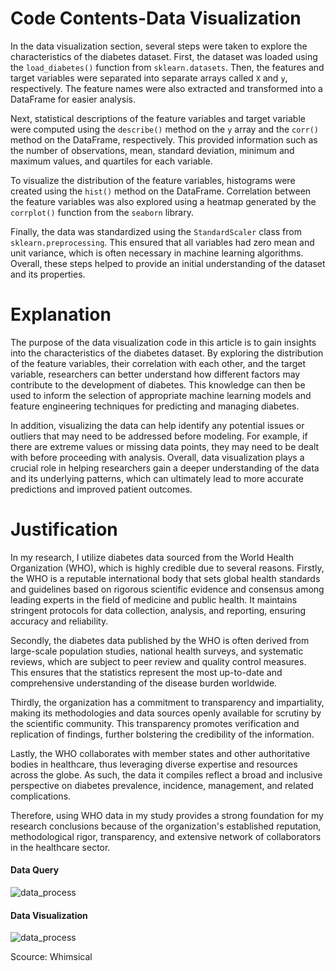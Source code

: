 # Code Contents-Data Visualization
In the data visualization section, several steps were taken to explore the characteristics of the diabetes dataset. First, the dataset was loaded using the `load_diabetes()` function from `sklearn.datasets`. Then, the features and target variables were separated into separate arrays called `X` and `y`, respectively. The feature names were also extracted and transformed into a DataFrame for easier analysis.

Next, statistical descriptions of the feature variables and target variable were computed using the `describe()` method on the `y` array and the `corr()` method on the DataFrame, respectively. This provided information such as the number of observations, mean, standard deviation, minimum and maximum values, and quartiles for each variable.

To visualize the distribution of the feature variables, histograms were created using the `hist()` method on the DataFrame. Correlation between the feature variables was also explored using a heatmap generated by the `corrplot()` function from the `seaborn` library.

Finally, the data was standardized using the `StandardScaler` class from `sklearn.preprocessing`. This ensured that all variables had zero mean and unit variance, which is often necessary in machine learning algorithms. Overall, these steps helped to provide an initial understanding of the dataset and its properties.

# Explanation
The purpose of the data visualization code in this article is to gain insights into the characteristics of the diabetes dataset. By exploring the distribution of the feature variables, their correlation with each other, and the target variable, researchers can better understand how different factors may contribute to the development of diabetes. This knowledge can then be used to inform the selection of appropriate machine learning models and feature engineering techniques for predicting and managing diabetes.

In addition, visualizing the data can help identify any potential issues or outliers that may need to be addressed before modeling. For example, if there are extreme values or missing data points, they may need to be dealt with before proceeding with analysis. Overall, data visualization plays a crucial role in helping researchers gain a deeper understanding of the data and its underlying patterns, which can ultimately lead to more accurate predictions and improved patient outcomes.

# Justification
In my research, I utilize diabetes data sourced from the World Health Organization (WHO), which is highly credible due to several reasons. Firstly, the WHO is a reputable international body that sets global health standards and guidelines based on rigorous scientific evidence and consensus among leading experts in the field of medicine and public health. It maintains stringent protocols for data collection, analysis, and reporting, ensuring accuracy and reliability.

Secondly, the diabetes data published by the WHO is often derived from large-scale population studies, national health surveys, and systematic reviews, which are subject to peer review and quality control measures. This ensures that the statistics represent the most up-to-date and comprehensive understanding of the disease burden worldwide.

Thirdly, the organization has a commitment to transparency and impartiality, making its methodologies and data sources openly available for scrutiny by the scientific community. This transparency promotes verification and replication of findings, further bolstering the credibility of the information.

Lastly, the WHO collaborates with member states and other authoritative bodies in healthcare, thus leveraging diverse expertise and resources across the globe. As such, the data it compiles reflect a broad and inclusive perspective on diabetes prevalence, incidence, management, and related complications.

Therefore, using WHO data in my study provides a strong foundation for my research conclusions because of the organization's established reputation, methodological rigor, transparency, and extensive network of collaborators in the healthcare sector.

#### Data Query

![data_process](./data_pro.png)

#### Data Visualization

![data_process](./code.png)

Scource: Whimsical
